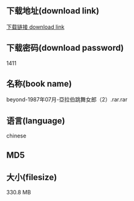 ## 下载地址(download link)
[下载链接 download link](https://voluble-croquembouche-d321dc.netlify.app/?s=beyond-1987%E5%B9%B407%E6%9C%88-%E4%BA%9E%E6%8B%89%E4%BC%AF%E8%B7%B3%E8%88%9E%E5%A5%B3%E9%83%8E%EF%BC%882%EF%BC%89.rar)

## 下载密码(download password)
1411

## 名称(book name)
beyond-1987年07月-亞拉伯跳舞女郎（2）.rar.rar

## 语言(language)
chinese

## MD5


## 大小(filesize)
330.8 MB
